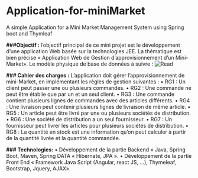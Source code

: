 # Application-for-miniMarket
A simple Application for a Mini Market Management System using Spring boot and Thymleaf

**###Objectif :** l’objectif principal de ce mini projet est le développement d’une application Web basée sur la 
technologies JEE. 
La thématique est bien précise « Application Web de Gestion d’approvisionnement d’un Mini-Market». 
Le modèle physique de base de données à suivre :
![Read](https://user-images.githubusercontent.com/101791324/200595189-b2aea8b2-59d9-42ea-94c3-d171706281bc.PNG)



**### Cahier des charges :** 
L’application doit gérer l’approvisionnement de mini-Market, en implémentant les règles de gestion suivantes : 
• RG1 : Un client peut passer une ou plusieurs commandes. 
• RG2 : Une commande ne peut être établie que par un et un seul client. 
• RG3 : Une commande contient plusieurs lignes de commandes avec des articles différents. 
• RG4 : Une livraison peut contenir plusieurs lignes de livraison de même article. 
• RG5 : Un article peut être livré par une ou plusieurs sociétés de distribution. 
• RG6 : Une société de distribution a un seul fournisseur. 
• RG7 : Un fournisseur peut livrer les articles pour plusieurs sociétés de distribution. 
• RG8 : La quantité en stock est une information qu’on peut calculer à partir de la quantité livrée et la quantité 
commandée. 


**### Technologies:** 
• Développement de la partie Backend « Java, Spring Boot, Maven, Spring DATA « Hibernate, JPA ». 
• Développement de la partie Front End « Framework Java Script (Angular, react JS, …), Thymeleaf, 
Bootstrap, Jquery, AJAX». 


